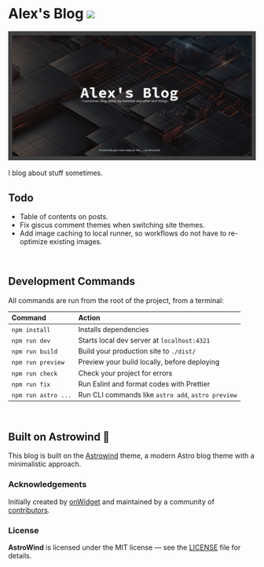 # Alex's Blog [![](https://img.shields.io/badge/My%20Blog-View%20Now-blue)](https://blog.alexsguardian.net)

![image](src/assets/images/default.webp)

I blog about stuff sometimes.

## Todo

- Table of contents on posts.
- Fix giscus comment themes when switching site themes.
- Add image caching to local runner, so workflows do not have to re-optimize existing images.

<br >

## Development Commands

All commands are run from the root of the project, from a terminal:

| Command             | Action                                             |
| :------------------ | :------------------------------------------------- |
| `npm install`       | Installs dependencies                              |
| `npm run dev`       | Starts local dev server at `localhost:4321`        |
| `npm run build`     | Build your production site to `./dist/`            |
| `npm run preview`   | Preview your build locally, before deploying       |
| `npm run check`     | Check your project for errors                      |
| `npm run fix`       | Run Eslint and format codes with Prettier          |
| `npm run astro ...` | Run CLI commands like `astro add`, `astro preview` |

<br >

## Built on Astrowind 🚀

This blog is built on the [Astrowind](https://github.com/onwidget/astrowind) theme, a modern Astro blog theme with a minimalistic approach.


### Acknowledgements

Initially created by [onWidget](https://onwidget.com) and maintained by a community of [contributors](https://github.com/onwidget/astrowind/graphs/contributors).


### License

**AstroWind** is licensed under the MIT license — see the [LICENSE](./LICENSE.md) file for details.
